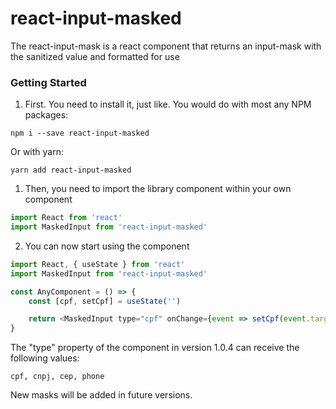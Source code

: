# react-input-masked
The react-input-mask is a react component that returns an input-mask with the sanitized value and formatted for use


### Getting Started

1. First. You need to install it, just like. You would do with most any NPM packages:

```
npm i --save react-input-masked
```

Or with yarn:

```
yarn add react-input-masked
```

1. Then, you need to import the library component within your own component

``` javascript
import React from 'react'
import MaskedInput from 'react-input-masked'
```

2. You can now start using the component

``` javascript
import React, { useState } from 'react'
import MaskedInput from 'react-input-masked'

const AnyComponent = () => {
    const [cpf, setCpf] = useState('')

    return <MaskedInput type="cpf" onChange={event => setCpf(event.target.value)} />
}
```

The "type" property of the component in version 1.0.4 can receive the following values:

```
cpf, cnpj, cep, phone
```

New masks will be added in future versions.